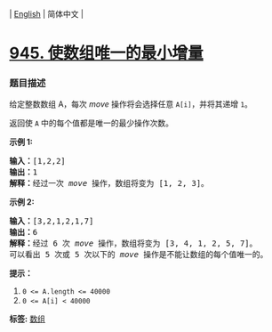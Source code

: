 | [English](README_EN.md) | 简体中文 |

# [945. 使数组唯一的最小增量](https://leetcode-cn.com/problems/minimum-increment-to-make-array-unique)
 ### 题目描述
<p>给定整数数组 A，每次 <em>move</em> 操作将会选择任意&nbsp;<code>A[i]</code>，并将其递增&nbsp;<code>1</code>。</p>

<p>返回使 <code>A</code>&nbsp;中的每个值都是唯一的最少操作次数。</p>

<p><strong>示例 1:</strong></p>

<pre><strong>输入：</strong>[1,2,2]
<strong>输出：</strong>1
<strong>解释：</strong>经过一次 <em>move</em> 操作，数组将变为 [1, 2, 3]。</pre>

<p><strong>示例 2:</strong></p>

<pre><strong>输入：</strong>[3,2,1,2,1,7]
<strong>输出：</strong>6
<strong>解释：</strong>经过 6 次 <em>move</em> 操作，数组将变为 [3, 4, 1, 2, 5, 7]。
可以看出 5 次或 5 次以下的 <em>move</em> 操作是不能让数组的每个值唯一的。
</pre>

<p><strong>提示：</strong></p>

<ol>
	<li><code>0 &lt;= A.length &lt;= 40000</code></li>
	<li><code>0 &lt;= A[i] &lt; 40000</code></li>
</ol>

**标签:**  [数组](https://leetcode-cn.com/tag/array) 